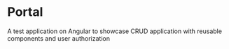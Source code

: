 # Portal
A test application on Angular to showcase CRUD application with reusable components and user authorization 
